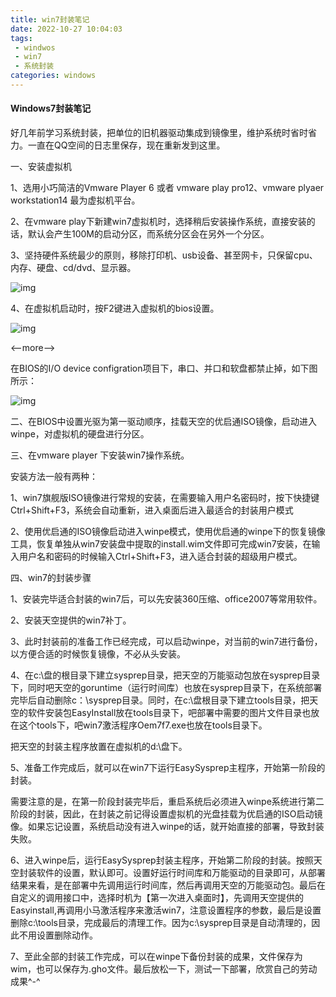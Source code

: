 ```yaml
---
title: win7封装笔记
date: 2022-10-27 10:04:03
tags:
 - windwos
 - win7
 - 系统封装
categories: windows
---
```


#### Windows7封装笔记

好几年前学习系统封装，把单位的旧机器驱动集成到镜像里，维护系统时省时省力。一直在QQ空间的日志里保存，现在重新发到这里。

 

一、安装虚拟机

1、选用小巧简洁的Vmware Player 6 或者 vmware play pro12、vmware plyaer workstation14 最为虚拟机平台。

2、在vmware play下新建win7虚拟机时，选择稍后安装操作系统，直接安装的话，默认会产生100M的启动分区，而系统分区会在另外一个分区。

3、坚持硬件系统最少的原则，移除打印机、usb设备、甚至网卡，只保留cpu、内存、硬盘、cd/dvd、显示器。

![img](http://b325.photo.store.qq.com/psb?/V10BIiiL0s9pAL/MIgEWmDpaJNJtLDKS4V35w0*2y3EO.*0NnpCaQB8kow!/b/dEUBAAAAAAAA&bo=vwLPAQAAAAADIHY!)

4、在虚拟机启动时，按F2键进入虚拟机的bios设置。

![img](http://b306.photo.store.qq.com/psb?/V10BIiiL0s9pAL/Vw7Y3iyQ2o1l*sNq5A9Ga.dYIeY1Ach2AU3lKIyr1gw!/b/dDIBAAAAAAAA&bo=KgKJAQAAAAADEJU!)

<--more-->

在BIOS的I/O device configration项目下，串口、并口和软盘都禁止掉，如下图所示：

![img](http://b306.photo.store.qq.com/psb?/V10BIiiL0s9pAL/WJ0Qo9NkXSH8SKJSK*xH2Zm3dK53Y13ucKc5pcgEP4Q!/b/dDIBAAAAAAAA&bo=KgKJAQAAAAADEJU!)

二、在BIOS中设置光驱为第一驱动顺序，挂载天空的优启通ISO镜像，启动进入winpe，对虚拟机的硬盘进行分区。

三、在vmware player 下安装win7操作系统。

安装方法一般有两种：

1、win7旗舰版ISO镜像进行常规的安装，在需要输入用户名密码时，按下快捷键Ctrl+Shift+F3，系统会自动重新，进入桌面后进入最适合的封装用户模式

2、使用优启通的ISO镜像启动进入winpe模式，使用优启通的winpe下的恢复镜像工具，恢复单独从win7安装盘中提取的install.wim文件即可完成win7安装，在输入用户名和密码的时候输入Ctrl+Shift+F3，进入适合封装的超级用户模式。

四、win7的封装步骤

1、安装完毕适合封装的win7后，可以先安装360压缩、office2007等常用软件。

2、安装天空提供的win7补丁。

3、此时封装前的准备工作已经完成，可以启动winpe，对当前的win7进行备份，以方便合适的时候恢复镜像，不必从头安装。

4、在c:\盘的根目录下建立sysprep目录，把天空的万能驱动包放在sysprep目录下，同时吧天空的goruntime（运行时间库）也放在sysprep目录下，在系统部署完毕后自动删除c：\sysprep目录。同时，在c:\盘根目录下建立tools目录，把天空的软件安装包EasyInstall放在tools目录下，吧部署中需要的图片文件目录也放在这个tools下，吧win7激活程序Oem7f7.exe也放在tools目录下。

把天空的封装主程序放置在虚拟机的d:\盘下。

5、准备工作完成后，就可以在win7下运行EasySysprep主程序，开始第一阶段的封装。

需要注意的是，在第一阶段封装完毕后，重启系统后必须进入winpe系统进行第二阶段的封装，因此，在封装之前记得设置虚拟机的光盘挂载为优启通的ISO启动镜像。如果忘记设置，系统启动没有进入winpe的话，就开始直接的部署，导致封装失败。

6、进入winpe后，运行EasySysprep封装主程序，开始第二阶段的封装。按照天空封装软件的设置，默认即可。设置好运行时间库和万能驱动的目录即可，从部署结果来看，是在部署中先调用运行时间库，然后再调用天空的万能驱动包。最后在自定义的调用接口中，选择时机为【第一次进入桌面时】，先调用天空提供的Easyinstall,再调用小马激活程序来激活win7，注意设置程序的参数，最后是设置删除c:\tools目录，完成最后的清理工作。因为c:\sysprep目录是自动清理的，因此不用设置删除动作。

7、至此全部的封装工作完成，可以在winpe下备份封装的成果，文件保存为wim，也可以保存为.gho文件。最后放松一下，测试一下部署，欣赏自己的劳动成果^-^
